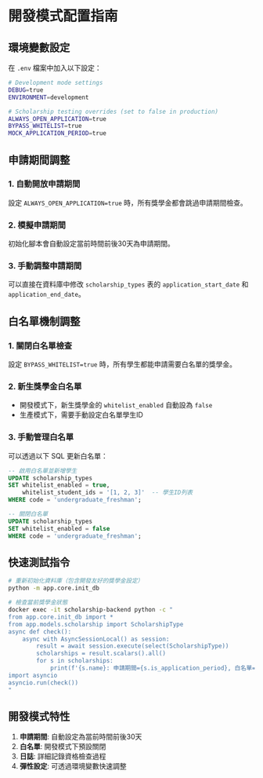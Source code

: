 # 開發模式配置指南

## 環境變數設定

在 `.env` 檔案中加入以下設定：

```bash
# Development mode settings
DEBUG=true
ENVIRONMENT=development

# Scholarship testing overrides (set to false in production)
ALWAYS_OPEN_APPLICATION=true
BYPASS_WHITELIST=true
MOCK_APPLICATION_PERIOD=true
```

## 申請期間調整

### 1. 自動開放申請期間
設定 `ALWAYS_OPEN_APPLICATION=true` 時，所有獎學金都會跳過申請期間檢查。

### 2. 模擬申請期間
初始化腳本會自動設定當前時間前後30天為申請期間。

### 3. 手動調整申請期間
可以直接在資料庫中修改 `scholarship_types` 表的 `application_start_date` 和 `application_end_date`。

## 白名單機制調整

### 1. 關閉白名單檢查
設定 `BYPASS_WHITELIST=true` 時，所有學生都能申請需要白名單的獎學金。

### 2. 新生獎學金白名單
- 開發模式下，新生獎學金的 `whitelist_enabled` 自動設為 `false`
- 生產模式下，需要手動設定白名單學生ID

### 3. 手動管理白名單
可以透過以下 SQL 更新白名單：

```sql
-- 啟用白名單並新增學生
UPDATE scholarship_types 
SET whitelist_enabled = true,
    whitelist_student_ids = '[1, 2, 3]'  -- 學生ID列表
WHERE code = 'undergraduate_freshman';

-- 關閉白名單
UPDATE scholarship_types 
SET whitelist_enabled = false
WHERE code = 'undergraduate_freshman';
```

## 快速測試指令

```bash
# 重新初始化資料庫（包含開發友好的獎學金設定）
python -m app.core.init_db

# 檢查當前獎學金狀態
docker exec -it scholarship-backend python -c "
from app.core.init_db import *
from app.models.scholarship import ScholarshipType
async def check():
    async with AsyncSessionLocal() as session:
        result = await session.execute(select(ScholarshipType))
        scholarships = result.scalars().all()
        for s in scholarships:
            print(f'{s.name}: 申請期間={s.is_application_period}, 白名單={s.whitelist_enabled}')
import asyncio
asyncio.run(check())
"
```

## 開發模式特性

1. **申請期間**: 自動設定為當前時間前後30天
2. **白名單**: 開發模式下預設關閉
3. **日誌**: 詳細記錄資格檢查過程
4. **彈性設定**: 可透過環境變數快速調整 